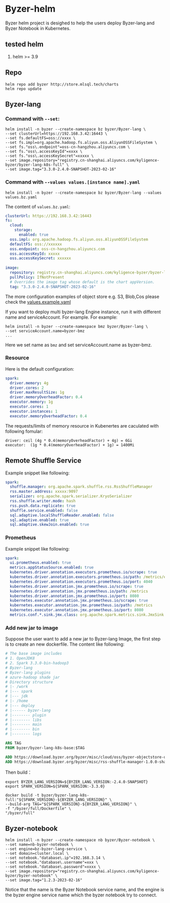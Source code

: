 # Byzer-helm

Byzer helm project is desighed to help the users deploy Byzer-lang  and Byzer Notebook in Kubernetes.

## tested helm

1. helm >= 3.9 

## Repo

```
helm repo add byzer http://store.mlsql.tech/charts
helm repo update
```

## Byzer-lang

### Command with `--set`:

```shell
helm install -n byzer --create-namespace bz byzer/Byzer-lang \
--set clusterUrl=https://192.168.3.42:16443 \
--set fs.defaultFS=oss://xxxx \
--set fs.impl=org.apache.hadoop.fs.aliyun.oss.AliyunOSSFileSystem \
--set fs."oss\.endpoint"=oss-cn-hangzhou.aliyuncs.com \
--set fs."oss\.accessKeyId"=xxxx \
--set fs."oss\.accessKeySecret"=xxxxx \
--set image.repository="registry.cn-shanghai.aliyuncs.com/kyligence-byzer/byzer-lang-k8s-full" \
--set image.tag="3.3.0-2.4.0-SNAPSHOT-2023-02-16"
```

### Command with `--values values.[instance name].yaml`


```shell
helm install -n byzer --create-namespace bz byzer/Byzer-lang --values values.bz.yaml
```

The content of `values.bz.yaml`:

```yaml
clusterUrl: https://192.168.3.42:16443
fs:
  cloud:
    storage:
      enabled: true
  oss.impl: org.apache.hadoop.fs.aliyun.oss.AliyunOSSFileSystem
  defaultFS: oss://xxxxxx
  oss.endpoint: oss-cn-hangzhou.aliyuncs.com
  oss.accessKeyId: xxxxx
  oss.accessKeySecret: xxxxxx 
  
image:
  repository: registry.cn-shanghai.aliyuncs.com/kyligence-byzer/byzer-lang-k8s-full
  pullPolicy: IfNotPresent
  # Overrides the image tag whose default is the chart appVersion.
  tag: "3.3.0-2.4.0-SNAPSHOT-2023-02-16"    
```

The more configuration examples of object store e.g. S3, Blob,Cos please check the [values.example.yaml](https://github.com/byzer-org/byzer-helm/blob/master/byzer-lang/values.example.yaml)

If you want to deploy multi byzer-lang Engine instance, run it with different name and serviceAccount. For example. For example: 


```shell
helm install -n byzer --create-namespace bmz byzer/Byzer-lang \
--set serviceAccount.name=byzer-bmz
...
```

Here we set name as `bmz` and set serviceAccount.name as byzer-bmz.

### Resource

Here is the default configuration:

```yaml
spark:
  driver.memory: 4g
  driver.cores: 2
  driver.maxResultSize: 1g  
  driver.memoryOverheadFactor: 0.4
  executor.memory: 1g
  executor.cores: 1
  executor.instances: 1   
  executor.memoryOverheadFactor: 0.4
```

The requests/limits of memory resource in Kubenertes are caculated with following fomular:

```
driver: ceil (4g * 0.4(memoryOverheadFactor) + 4g) = 6Gi
executor:  (1g * 0.4(memoryOverheadFactor) + 1g) = 1400Mi
```

## Remote Shuffle Service

Example snippet like following: 

```yaml
spark:
  shuffle.manager: org.apache.spark.shuffle.rss.RssShuffleManager  
  rss.master.address: xxxxx:9097
  serializer: org.apache.spark.serializer.KryoSerializer
  rss.shuffle.writer.mode: hash
  rss.push.data.replicate: true
  shuffle.service.enabled: false
  sql.adaptive.localShuffleReader.enabled: false
  sql.adaptive.enabled: true
  sql.adaptive.skewJoin.enabled: true
```

### Prometheus
Example snippet like following: 

```yaml
spark:
  ui.prometheus.enabled: true  
  metrics.appStatusSource.enabled: true
  kubernetes.driver.annotation.executors.prometheus.io/scrape: true
  kubernetes.driver.annotation.executors.prometheus.io/path: /metrics/executors/prometheus
  kubernetes.driver.annotation.executors.prometheus.io/port: 4040
  kubernetes.driver.annotation.jmx.prometheus.io/scrape: true
  kubernetes.driver.annotation.jmx.prometheus.io/path: /metrics
  kubernetes.driver.annotation.jmx.prometheus.io/port: 8080
  kubernetes.executor.annotation.jmx.prometheus.io/scrape: true
  kubernetes.executor.annotation.jmx.prometheus.io/path: /metrics
  kubernetes.executor.annotation.jmx.prometheus.io/port: 8080
  metrics.conf.*.sink.jmx.class: org.apache.spark.metrics.sink.JmxSink
```

### Add new jar to image

Suppose the user want to add a new jar to Byzer-lang Image, the first step is to create 
an new dockerfile. The content like following:

```dockerfile
# The base image includes
# 1. OpenJDK8
# 2. Spark 3.3.0-bin-hadoop3
# Byzer-lang
# Byzer-lang plugins
# azure-hadoop shade jar
# Directory structure
# |- /work
# |--- spark
# |--- jdk
# |- /home
# |--- deploy
# |------ byzer-lang
# |-------- plugin
# |-------- libs
# |-------- main
# |-------- bin
# |-------- logs

ARG TAG
FROM byzer/byzer-lang-k8s-base:$TAG

ADD https://download.byzer.org/byzer/misc/cloud/oss/byzer-objectstore-oss-3.3_2.12-0.1.0-SNAPSHOT.jar /home/deploy/byzer-lang/libs/
ADD https://download.byzer.org/byzer/misc/rss-shuffle-manager-1.0.0-shaded.jar $SPARK_HOME/jars
```

Then build：

```shell
export BYZER_LANG_VERSION=${BYZER_LANG_VERSION:-2.4.0-SNAPSHOT}
export SPARK_VERSION=${SPARK_VERSION:-3.3.0}

docker build -t byzer/byzer-lang-k8s-full:"${SPARK_VERSION}-${BYZER_LANG_VERSION}" \
--build-arg TAG="${SPARK_VERSION}-${BYZER_LANG_VERSION}" \
-f "/byzer/full/Dockerfile" \
"/byzer/full"
```

## Byzer-notebook

```shell
helm install -n byzer --create-namespace nb byzer/Byzer-notebook \
--set name=nb-byzer-notebook \
--set engine=bz-byzer-lang-service \
--set domain=cluster.local \
--set notebook."database\.ip"=192.168.3.14 \
--set notebook."database\.username"=xxx \
--set notebook."database\.password"=xxxx \
--set image.repository="registry.cn-shanghai.aliyuncs.com/kyligence-byzer/byzer-notebook" \
--set image.tag="1.2.3-2023-02-16"
```

Notice that the name is the Byzer Notebook service name, and the engine is the byzer engine service name which the byzer notebook try to connect.

